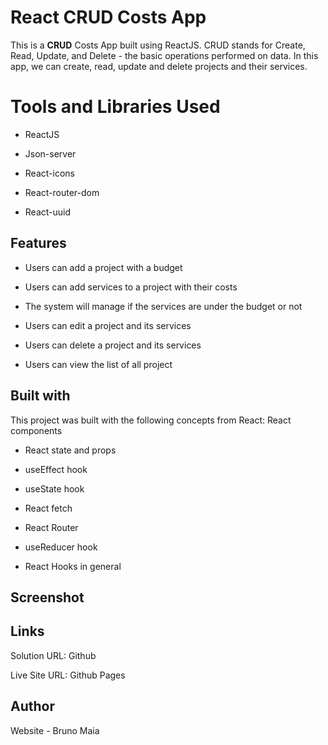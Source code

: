 # **React CRUD Costs App**

This is a **CRUD** Costs App built using ReactJS. CRUD stands for Create, Read, Update, and Delete - the basic operations performed on data. In this app, we can create, read, update and delete projects and their services.


# Tools and Libraries Used

- ReactJS

- Json-server

- React-icons

- React-router-dom

- React-uuid

## Features

- Users can add a project with a budget

- Users can add services to a project with their costs

- The system will manage if the services are under the budget or not

- Users can edit a project and its services

- Users can delete a project and its services

- Users can view the list of all project

## **Built with**

This project was built with the following concepts from React:
React components

- React state and props

- useEffect hook

- useState hook

- React fetch

- React Router

- useReducer hook

- React Hooks in general

## Screenshot


## Links

Solution URL: Github

Live Site URL: Github Pages

## Author

Website - Bruno Maia
